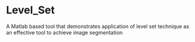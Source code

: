 # Level_Set
A Matlab based tool that demonstrates application of level set technique as an effective tool to achieve image segmentation
